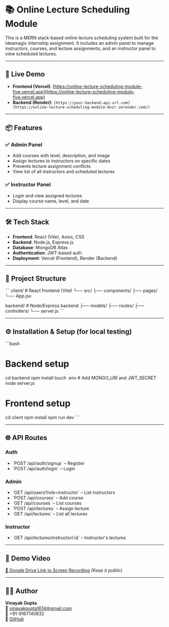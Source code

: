 
# 📚 Online Lecture Scheduling Module

This is a MERN stack-based online lecture scheduling system built for the Ideamagix internship assignment. It includes an admin panel to manage instructors, courses, and lecture assignments, and an instructor panel to view scheduled lectures.

---

## 🚀 Live Demo

- **Frontend (Vercel)**: [https://online-lecture-scheduling-module-five.vercel.app](https://online-lecture-scheduling-module-five.vercel.app)
- **Backend (Render)**: `[https://your-backend-api-url.com](https://online-lecture-scheduling-module-6nzr.onrender.com/)`

---


## 📦 Features

### ✅ Admin Panel
- Add courses with level, description, and image
- Assign lectures to instructors on specific dates
- Prevents lecture assignment conflicts
- View list of all instructors and scheduled lectures

### ✅ Instructor Panel
- Login and view assigned lectures
- Display course name, level, and date

---

## 🛠 Tech Stack

- **Frontend**: React (Vite), Axios, CSS
- **Backend**: Node.js, Express.js
- **Database**: MongoDB Atlas
- **Authentication**: JWT-based auth
- **Deployment**: Vercel (Frontend), Render (Backend)

---

## 📁 Project Structure

\`\`\`
client/           # React frontend (Vite)
  └── src/
       ├── components/
       ├── pages/
       └── App.jsx

backend/          # Node/Express backend
  ├── models/
  ├── routes/
  ├── controllers/
  └── server.js
\`\`\`

---

## ⚙️ Installation & Setup (for local testing)

\`\`\`bash
# Backend setup
cd backend
npm install
touch .env  # Add MONGO_URI and JWT_SECRET
node server.js

# Frontend setup
cd client
npm install
npm run dev
\`\`\`

---

## 🌐 API Routes

### Auth
- \`POST /api/auth/signup\` – Register
- \`POST /api/auth/login\` – Login

### Admin
- \`GET /api/users?role=instructor\` – List instructors
- \`POST /api/courses\` – Add course
- \`GET /api/courses\` – List courses
- \`POST /api/lectures\` – Assign lecture
- \`GET /api/lectures\` – List all lectures

### Instructor
- \`GET /api/lectures/instructor/:id\` – Instructor's lectures

---

## 🎥 Demo Video 

[🔗 Google Drive Link to Screen Recording](https://drive.google.com/...) *(Keep it public)*

---



## 🙋‍♂️ Author

**Vinayak Gupta**  
📧 vinayakgupta1614@gmail.com  
📱 +91-9167140832  
🔗 [GitHub](https://github.com/VinayakFrontend)

